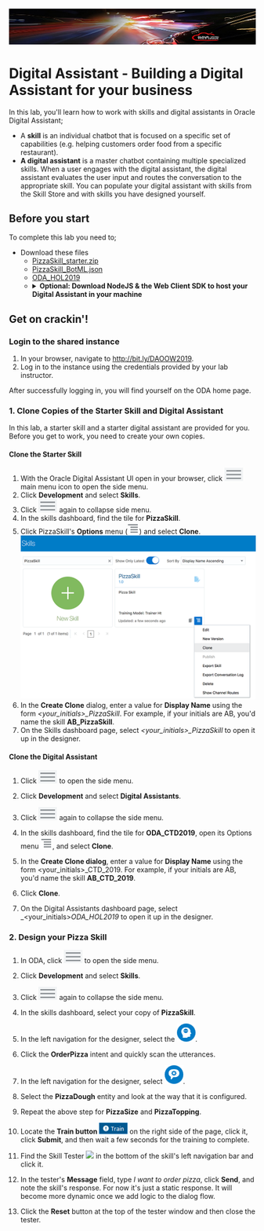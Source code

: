 ![](images/0-ctd-banner.png)
# Digital Assistant - Building a Digital Assistant for your business #

In this lab, you'll learn how to work with skills and digital assistants in Oracle Digital Assistant;
-	A **skill** is an individual chatbot that is focused on a specific set of capabilities (e.g. helping customers order food from a specific restaurant).
- **A digital assistant** is a master chatbot containing multiple specialized skills. When a user engages with the digital assistant, the digital assistant evaluates the user input and routes the conversation to the appropriate skill. You can populate your digital assistant with skills from the Skill Store and with skills you have designed yourself.

## Before you start ##

To complete this lab you need to;

- Download these files
  - [PizzaSkill_starter.zip](https://github.com/KaddeOucif/CTD-Digital-Assistant/blob/master/files/PizzaSkill_starter.zip?raw=true)
  - [PizzaSkill_BotML.json](https://github.com/KaddeOucif/CTD-Digital-Assistant/blob/master/files/PizzaSkill_BotML.json?raw=true)
  - [ODA_HOL2019](https://github.com/KaddeOucif/CTD-Digital-Assistant/blob/master/files/ODA_CTD2019.zip?raw=true)
  - <details><summary> <b>Optional: Download NodeJS & the Web Client SDK to host your Digital Assistant in your machine</b> </summary>
     <b>1.</b> <a href="https://nodejs.org/en/download/">Download NodeJS here</a> <br>
     <b>2.</b> <a href="http://bit.ly/amcedownloads">Download the Web Client SDK here</a> <br>
     <i>Navigate to <b>ODA Client samples for JavaScript v18.4.3.0</b> and download the <b>bots-client-sdk-js-samples-18.4.3.zip</b> file.</i><br>
     <img src="/images/0.1-oda-sample-download.png"></img>
     </details>
 
## Get on crackin'! ##
### Login to the shared instance ###
1. In your browser, navigate to http://bit.ly/DAOOW2019.
2. Log in to the instance using the credentials provided by your lab instructor.

After successfully logging in, you will find yourself on the ODA home page.

### 1. Clone Copies of the Starter Skill and Digital Assistant ###
In this lab, a starter skill and a starter digital assistant are provided for you. Before you get to work, you need to create your own copies.

#### Clone the Starter Skill ####
1. With the Oracle Digital Assistant UI open in your browser, click ![](images/1-hamburger-menu.png) main menu icon to open the side menu.
2. Click **Development** and select **Skills**.
3. Click ![](images/1-hamburger-menu.png) again to collapse side menu.
4. In the skills dashboard, find the tile for **PizzaSkill**.
5. Click PizzaSkill's **Options** menu (![](images/2-options-menu.png)) and select **Clone**.
![](images/3-clone-skill.png)
6. In the **Create Clone** dialog, enter a value for **Display Name** using the form *<your_initials>_PizzaSkill*.
For example, if your initials are AB, you'd name the skill **AB_PizzaSkill**.
7. On the Skills dashboard page, select *<your_initials>_PizzaSkill* to open it up in the designer.

#### Clone the Digital Assistant ####
1. Click ![](images/1-hamburger-menu.png) to open the side menu.
2. Click **Development** and select **Digital Assistants**.
3. Click ![](images/1-hamburger-menu.png) again to collapse the side menu.
4. In the skills dashboard, find the tile for **ODA_CTD2019**, open its Options menu ![](images/2-options-menu.png), and select **Clone**.
5. In the **Create Clone dialog**, enter a value for **Display Name** using the form <your_initials>_CTD_2019.
For example, if your initials are AB, you'd name the skill **AB_CTD_2019**.

6. Click **Clone**.
7. On the Digital Assistants dashboard page, select _<your_initials>_ODA_HOL2019_ to open it up in the designer.

### 2. Design your Pizza Skill ###
1. In ODA, click ![](images/1-hamburger-menu.png) to open the side menu.
2. Click **Development** and select **Skills**.
3. Click ![](images/1-hamburger-menu.png) again to collapse the side menu.
4. In the skills dashboard, select your copy of **PizzaSkill**.
5. In the left navigation for the designer, select the ![](images/4-left_nav_intents.png).
6. Click the **OrderPizza** intent and quickly scan the utterances.
7. In the left navigation for the designer, select ![](images/5-left_nav_entities.png).
8. Select the **PizzaDough** entity and look at the way that it is configured.
9. Repeat the above step for **PizzaSize** and **PizzaTopping**.
10. Locate the **Train button** ![](images/6-train-button.png) on the right side of the page, click it, click **Submit**, and then wait a few seconds for the training to complete.
11. Find the Skill Tester ![](images/7-test-button.png) in the bottom of the skill's left navigation bar and click it.
12. In the tester's **Message** field, type *I want to order pizza*, click **Send**, and note the skill's response.
For now it's just a static response. It will become more dynamic once we add logic to the dialog flow.

13. Click the **Reset** button at the top of the tester window and then close the tester.

